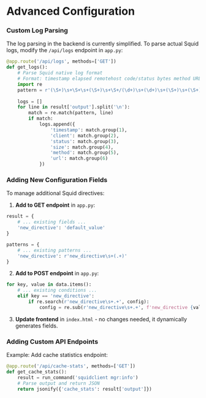 # Advanced Configuration

### Custom Log Parsing

The log parsing in the backend is currently simplified. To parse actual Squid logs, modify the `/api/logs` endpoint in `app.py`:


```python
@app.route('/api/logs', methods=['GET'])
def get_logs():
    # Parse Squid native log format
    # Format: timestamp elapsed remotehost code/status bytes method URL
    import re
    pattern = r'(\S+)\s+\S+\s+(\S+)\s+\S+/(\d+)\s+(\d+)\s+(\S+)\s+(\S+)'
    
    logs = []
    for line in result['output'].split('\n'):
        match = re.match(pattern, line)
        if match:
            logs.append({
                'timestamp': match.group(1),
                'client': match.group(2),
                'status': match.group(3),
                'size': match.group(4),
                'method': match.group(5),
                'url': match.group(6)
            })
```

### Adding New Configuration Fields

To manage additional Squid directives:

1.  **Add to GET endpoint** in `app.py`:


```python
result = {
    # ... existing fields ...
    'new_directive': 'default_value'
}

patterns = {
    # ... existing patterns ...
    'new_directive': r'new_directive\s+(.+)'
}
```

2.  **Add to POST endpoint** in `app.py`:


```python
for key, value in data.items():
    # ... existing conditions ...
    elif key == 'new_directive':
        if re.search(r'new_directive\s+.+', config):
            config = re.sub(r'new_directive\s+.+', f'new_directive {value}', config)
```

3.  **Update frontend** in `index.html` - no changes needed, it dynamically generates fields.

### Adding Custom API Endpoints

Example: Add cache statistics endpoint:


```python
@app.route('/api/cache-stats', methods=['GET'])
def get_cache_stats():
    result = run_command('squidclient mgr:info')
    # Parse output and return JSON
    return jsonify({'cache_stats': result['output']})
```
